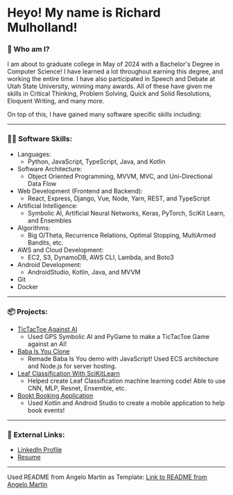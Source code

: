 # Heyo! My name is Richard Mulholland!


### 🧑 Who am I?

I am about to graduate college in May of 2024 with a Bachelor's Degree in Computer Science! I have learned a lot throughout earning this degree, and working the entire time. I have also participated in Speech and Debate at Utah State University, winning many awards. All of these have given me skills in Critical Thinking, Problem Solving, Quick and Solid Resolutions, Eloquent Writing, and many more.

On top of this, I have gained many software specific skills including:
<hr>

### 👨‍💻 Software Skills:
* Languages:
  * Python, JavaScript, TypeScript, Java, and Kotlin
* Software Architecture:
  * Object Oriented Programming, MVVM, MVC, and Uni-Directional Data Flow 
* Web Development (Frontend and Backend):
  * React, Express, Django, Vue, Node, Yarn, REST, and TypeScript
* Artificial Intelligence:
  * Symbolic AI, Artificial Neural Networks, Keras, PyTorch, SciKit Learn, and Ensembles
* Algorithms:
  * Big O/Theta, Recurrence Relations, Optimal Stopping, MultiArmed Bandits, etc.
* AWS and Cloud Development:
  * EC2, S3, DynamoDB, AWS CLI, Lambda, and Boto3
* Android Development:
  * AndroidStudio, Kotlin, Java, and MVVM
* Git
* Docker
<hr>

### 📦 Projects:
* [TicTacToe Against AI](https://github.com/Mulhollandrl/GPSTicTacToeAI)
  * Used GPS Symbolic AI and PyGame to make a TicTacToe Game against an AI!
* [Baba Is You Clone](https://github.com/Mulhollandrl/Baba-Clone-Big-Blue)
  * Remade Baba Is You demo with JavaScript! Used ECS architecture and Node.js for server hosting.
* [Leaf Classification With SciKitLearn](https://github.com/elkuno/MLGroupProject)
  * Helped create Leaf Classification machine learning code! Able to use CNN, MLP, Resnet, Ensemble, etc.
* [Bookt Booking Application](https://github.com/Mulhollandrl/Bookt)
  * Used Kotlin and Android Studio to create a mobile application to help book events!
<hr>

### 🔗 External Links:
* [LinkedIn Profile](https://www.linkedin.com/in/richard-mulholland-a2009b210/)
* [Resume](https://docs.google.com/document/d/1g4u1MCH9zt4Mk35BgG5Hq-P-YXBH1XwyiCiI9ZBGRAY/edit?usp=sharing)
<hr>

Used README from Angelo Martin as Template:
[Link to README from Angelo Martin](https://github.com/angeloqmartin/angeloqmartin)
